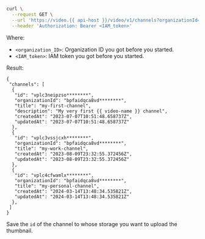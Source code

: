 ```bash
curl \
  --request GET \
  --url 'https://video.{{ api-host }}/video/v1/channels?organizationId=<organization_ID>' \
  --header 'Authorization: Bearer <IAM_token>'
```

Where:
* `<organization_ID>`: Organization ID you got before you started.
* `<IAM_token>`: IAM token you got before you started.

Result:

```text
{
 "channels": [
  {
   "id": "vplc3neipzso********",
   "organizationId": "bpfaidqca8vd********",
   "title": "my-first-channel",
   "description": "My very first {{ video-name }} channel",
   "createdAt": "2023-07-07T10:51:48.658737Z",
   "updatedAt": "2023-07-07T10:51:48.658737Z"
  },
  {
   "id": "vplc3vssjcxh********",
   "organizationId": "bpfaidqca8vd********",
   "title": "my-work-channel",
   "createdAt": "2023-08-09T23:32:55.372456Z",
   "updatedAt": "2023-08-09T23:32:55.372456Z"
  },
  {
   "id": "vplc4cfwamlx********",
   "organizationId": "bpfaidqca8vd********",
   "title": "my-personal-channel",
   "createdAt": "2024-03-14T13:48:34.535821Z",
   "updatedAt": "2024-03-14T13:48:34.535821Z"
  },
 ]
}
```

Save the `id` of the channel to whose storage you want to upload the thumbnail.